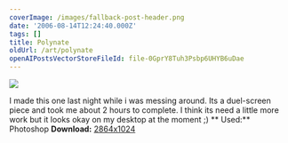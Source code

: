 ```yaml
---
coverImage: /images/fallback-post-header.png
date: '2006-08-14T12:24:40.000Z'
tags: []
title: Polynate
oldUrl: /art/polynate
openAIPostsVectorStoreFileId: file-0GprY8Tuh3Psbp6UHYB6uDae
---
```


![](/wp-content/uploads/Image/polynate-thumb.png)

I made this one last night while i was messing around. Its a duel-screen piece and took me about 2 hours to complete. I think its need a little more work but it looks okay on my desktop at the moment ;)<!-- more -->
**
Used:** Photoshop
**Download:** [2864x1024](https://www.mikecann.co.uk/Images/Art-Full/polynate.png)
